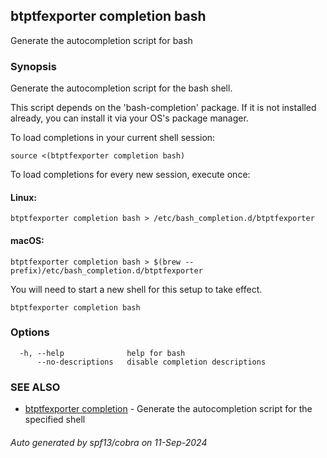 ## btptfexporter completion bash

Generate the autocompletion script for bash

### Synopsis

Generate the autocompletion script for the bash shell.

This script depends on the 'bash-completion' package.
If it is not installed already, you can install it via your OS's package manager.

To load completions in your current shell session:

	source <(btptfexporter completion bash)

To load completions for every new session, execute once:

#### Linux:

	btptfexporter completion bash > /etc/bash_completion.d/btptfexporter

#### macOS:

	btptfexporter completion bash > $(brew --prefix)/etc/bash_completion.d/btptfexporter

You will need to start a new shell for this setup to take effect.


```
btptfexporter completion bash
```

### Options

```
  -h, --help              help for bash
      --no-descriptions   disable completion descriptions
```

### SEE ALSO

* [btptfexporter completion](btptfexporter_completion.md)	 - Generate the autocompletion script for the specified shell

###### Auto generated by spf13/cobra on 11-Sep-2024

